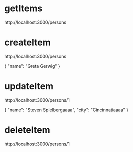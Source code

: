 # getItems

  http://localhost:3000/persons

# createItem

  http://localhost:3000/persons

  {
    "name": "Greta Gerwig"
  }


# updateItem

  http://localhost:3000/persons/1

  {
      "name": "Steven Spielbergaaaa",
      "city": "Cincinnatiaaaa"
  }

# deleteItem

  http://localhost:3000/persons/1
